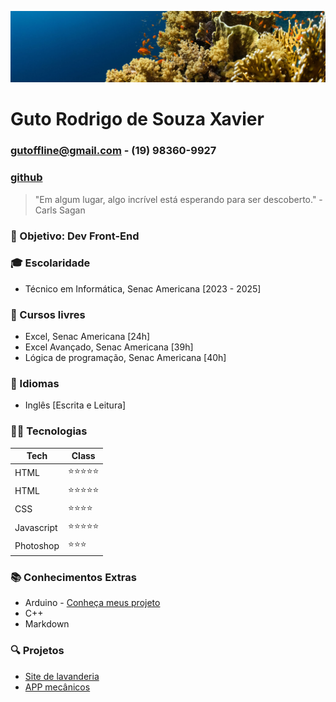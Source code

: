 ![foto](fundo.jpg)
# Guto Rodrigo de Souza Xavier
### gutoffline@gmail.com - (19) 98360-9927
### [github](https://github.com)

> "Em algum lugar, algo incrível está esperando para ser descoberto." - Carls Sagan

### 🎯 Objetivo: Dev Front-End

### 🎓 Escolaridade
- Técnico em Informática, Senac Americana [2023 - 2025]

### 📖 Cursos livres
- Excel, Senac Americana [24h]
- Excel Avançado, Senac Americana [39h]
- Lógica de programação, Senac Americana [40h]

### 🏁 Idiomas
- Inglês [Escrita e Leitura]

### 👨‍💻 Tecnologias
| Tech | Class |
| ----------- | ----------- |
| HTML | ⭐⭐⭐⭐⭐ |
| HTML | ⭐⭐⭐⭐⭐ |
| CSS | ⭐⭐⭐⭐ |
|Javascript| ⭐⭐⭐⭐⭐
|Photoshop| ⭐⭐⭐

### 📚 Conhecimentos Extras
- Arduino - [Conheça meus projeto]()
- C++
- Markdown

### 🔍 Projetos
- [Site de lavanderia]()
- [APP mecânicos]()